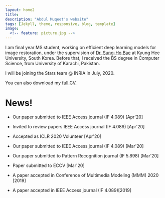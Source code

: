 ```yaml
---
layout: home2
title: 
description: "Abdul Muqeet's website"
tags: [Jekyll, theme, responsive, blog, template]
image:
  <!-- feature: picture.jpg -->
---
```

<p>I am final year MS student, working on efficient deep learning models for image restoration, under the supervision of <a href="https://scholar.google.com/citations?user=EULut5oAAAAJ">Dr. Sung-Ho Bae</a> at Kyung Hee University, South Korea. Before that, I received the BS degree in Computer Science, from University of Karachi, Pakistan. </p>
  
  I will be joining the Stars team @ INRIA in July, 2020.  
  
 You can also download my [full CV](https://drive.google.com/file/d/12jhPEmOwAXEV75vj5saGoPk4z6EGpFt0).


# News!

* Our paper submitted to IEEE Access journal (IF 4.089) [Apr'20]

* Invited to review papers IEEE Access journal (IF 4.089) [Apr'20]

* Accepted as ICLR 2020 Volunteer [Apr'20]

* Our paper submitted to IEEE Access journal (IF 4.089) [Mar'20]

* Our paper submitted to Pattern Recognition journal (IF 5.898) [Mar'20]

* Paper submitted to ECCV [Mar'20]

* A paper accepted in Conference of Multimedia Modeling (MMM) 2020 [2019]

* A paper accepted in IEEE Access journal (IF 4.089)[2019]

